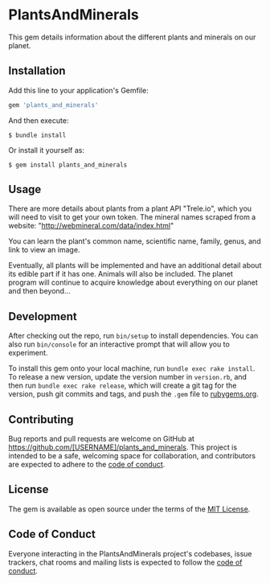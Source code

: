 # PlantsAndMinerals

This gem details information about the different plants and minerals on our planet.



## Installation

Add this line to your application's Gemfile:

```ruby
gem 'plants_and_minerals'
```

And then execute:

    $ bundle install

Or install it yourself as:

    $ gem install plants_and_minerals

## Usage

There are more details about plants from a plant API "Trele.io", which you
will need to visit to get your own token. The mineral names scraped from a 
website: "http://webmineral.com/data/index.html" 

You can learn the plant's common name, scientific name, family, genus, and link to view
an image.  

Eventually, all plants will be implemented and have an additional detail about its edible part
if it has one. Animals will also be included. The planet program will continue to acquire knowledge
about everything on our planet and then beyond...


## Development

After checking out the repo, run `bin/setup` to install dependencies. You can also run `bin/console` for an interactive prompt that will allow you to experiment.

To install this gem onto your local machine, run `bundle exec rake install`. To release a new version, update the version number in `version.rb`, and then run `bundle exec rake release`, which will create a git tag for the version, push git commits and tags, and push the `.gem` file to [rubygems.org](https://rubygems.org).

## Contributing

Bug reports and pull requests are welcome on GitHub at https://github.com/[USERNAME]/plants_and_minerals. This project is intended to be a safe, welcoming space for collaboration, and contributors are expected to adhere to the [code of conduct](https://github.com/[USERNAME]/plants_and_minerals/blob/master/CODE_OF_CONDUCT.md).


## License

The gem is available as open source under the terms of the [MIT License](https://opensource.org/licenses/MIT).

## Code of Conduct

Everyone interacting in the PlantsAndMinerals project's codebases, issue trackers, chat rooms and mailing lists is expected to follow the [code of conduct](https://github.com/[USERNAME]/plants_and_minerals/blob/master/CODE_OF_CONDUCT.md).
